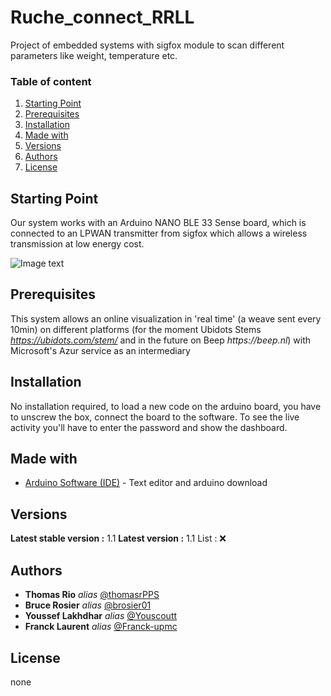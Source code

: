 # Ruche_connect_RRLL
Project of embedded systems with sigfox module to scan different parameters like weight, temperature etc.

### Table of content
1. [Starting Point](#starting-point)
2. [Prerequisites](#Prerequisites)
3. [Installation](#installation)
4. [Made with](#made-with)
5. [Versions](#versions)
6. [Authors](#authors)
7. [License](#license)

## Starting Point

Our system works with an Arduino NANO BLE 33 Sense board, which is connected to
an LPWAN transmitter from sigfox which allows a wireless transmission at low energy cost.

![Image text](https://external-content.duckduckgo.com/iu/?u=https%3A%2F%2Ftse2.mm.bing.net%2Fth%3Fid%3DOIP.sGXy-NlOStrLy6MeyubsAAHaEK%26pid%3DApi&f=1)

## Prerequisites

This system allows an online visualization in 'real time' (a weave sent every 10min)
on different platforms (for the moment Ubidots Stems _https://ubidots.com/stem/_ and in the future on Beep _https://beep.nl_) 
with Microsoft's Azur service as an intermediary

## Installation

No installation required, 
to load a new code on the arduino board, you have to unscrew the box, connect the board to the software.
To see the live activity you'll have to enter the password and show the dashboard.

## Made with

* [Arduino Software (IDE)](https://www.arduino.cc/en/software/) - Text editor and arduino download

## Versions

**Latest stable version :** 1.1
**Latest version :** 1.1
List : ❌

## Authors

* **Thomas Rio** _alias_ [@thomasrPPS](https://github.com/thomasrPPS)
* **Bruce Rosier** _alias_ [@brosier01](https://github.com/brosier01)
* **Youssef Lakhdhar** _alias_ [@Youscoutt](https://github.com/Youscoutt)
* **Franck Laurent** _alias_ [@Franck-upmc](https://github.com/Franck-upmc)

## License
none
